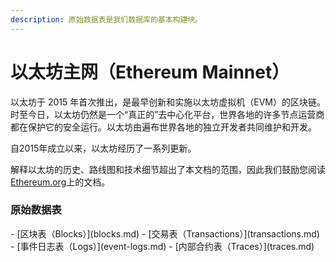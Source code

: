```yaml
---
description: 原始数据表是我们数据库的基本构建块。
---
```


# 以太坊主网（Ethereum Mainnet）

以太坊于 2015 年首次推出，是最早创新和实施以太坊虚拟机（EVM）的区块链。时至今日，以太坊仍然是一个“真正的”去中心化平台，世界各地的许多节点运营商都在保护它的安全运行。以太坊由遍布世界各地的独立开发者共同维护和开发。

自2015年成立以来，以太坊经历了一系列更新。

解释以太坊的历史、路线图和技术细节超出了本文档的范围，因此我们鼓励您阅读[Ethereum.org](https://ethereum.org/en/developers/docs)上的文档。

### 原始数据表

<div class="cards grid" markdown>
- [区块表（Blocks）](blocks.md)
- [交易表（Transactions）](transactions.md)
- [事件日志表（Logs）](event-logs.md)
- [内部合约表（Traces）](traces.md)
</div>
